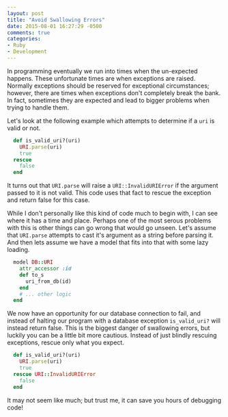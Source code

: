 ```yaml
---
layout: post
title: "Avoid Swallowing Errors"
date: 2015-08-01 16:27:29 -0500
comments: true
categories: 
- Ruby
- Development
---
```

In programming eventually we run into times when the un-expected happens.  These
unfortunate times are when exceptions are raised.  Normally exceptions should be
reserved for exceptional circumstances; however, there are times when exceptions
don't completely break the bank.  In fact, sometimes they are expected and lead
to bigger problems when trying to handle them.

<!-- more -->

Let's look at the following example which attempts to determine if a `uri` is
valid or not.

``` ruby
  def is_valid_uri?(uri)
    URI.parse(uri)
    true
  rescue
    false
  end
```

It turns out that `URI.parse` will raise a `URI::InvalidURIError` if the
argument passed to it is not valid.  This code uses that fact to rescue the
exception and return false for this case.

While I don't personally like this kind of code much to begin with, I can see
where it has a time and place.  Perhaps one of the most serous problems with
this is other things can go wrong that would go unseen.  Let's assume that
`URI.parse` attempts to cast it's argument as a string before parsing it.  And
then lets assume we have a model that fits into that with some lazy loading.

``` ruby
  model DB::URI
    attr_accessor :id
    def to_s
      uri_from_db(id)
    end
    # ... other logic
  end
```

We now have an opportunity for our database connection to fail, and instead of
halting our program with a database exception `is_valid_uri?` will instead
return false.  This is the biggest danger of swallowing errors, but luckily you
can be a little bit more cautious.  Instead of just blindly rescuing exceptions,
rescue only what you expect.

``` ruby
  def is_valid_uri?(uri)
    URI.parse(uri)
    true
  rescue URI::InvalidURIError
    false
  end
```

It may not seem like much; but trust me, it can save you hours of debugging
code!
